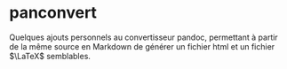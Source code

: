 # panconvert
Quelques ajouts personnels au convertisseur pandoc, permettant à partir de la même source en Markdown de générer un fichier html et un fichier $\LaTeX$ semblables.

